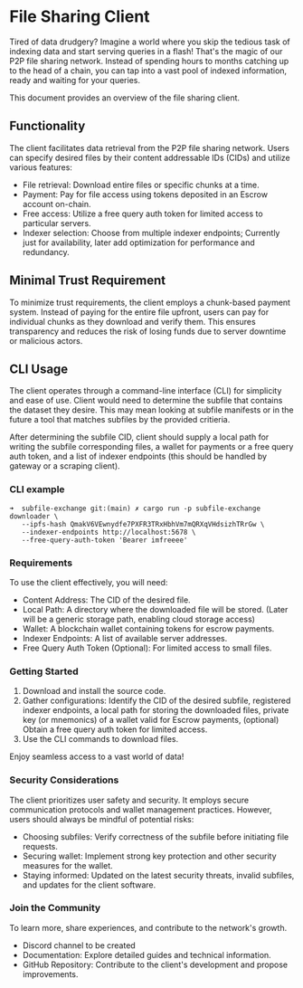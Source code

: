 # File Sharing Client

Tired of data drudgery? Imagine a world where you skip the tedious task of indexing data and start serving queries in a flash! That's the magic of our P2P file sharing network. Instead of spending hours to months catching up to the head of a chain, you can tap into a vast pool of indexed information, ready and waiting for your queries. 

This document provides an overview of the file sharing client.

## Functionality

The client facilitates data retrieval from the P2P file sharing network. Users can specify desired files by their content addressable IDs (CIDs) and utilize various features:

- File retrieval: Download entire files or specific chunks at a time.
- Payment: Pay for file access using tokens deposited in an Escrow account on-chain.
- Free access: Utilize a free query auth token for limited access to particular servers.
- Indexer selection: Choose from multiple indexer endpoints; Currently just for availability, later add optimization for performance and redundancy.

## Minimal Trust Requirement

To minimize trust requirements, the client employs a chunk-based payment system. Instead of paying for the entire file upfront, users can pay for individual chunks as they download and verify them. This ensures transparency and reduces the risk of losing funds due to server downtime or malicious actors.

## CLI Usage

The client operates through a command-line interface (CLI) for simplicity and ease of use. Client would need to determine the subfile that contains the dataset they desire. This may mean looking at subfile manifests or in the future a tool that matches subfiles by the provided critieria. 

After determining the subfile CID, client should supply a local path for writing the subfile corresponding files, a wallet for payments or a free query auth token, and a list of indexer endpoints (this should be handled by gateway or a scraping client).

### CLI example
```
➜  subfile-exchange git:(main) ✗ cargo run -p subfile-exchange downloader \
   --ipfs-hash QmakV6VEwnydfe7PXFR3TRxHbhVm7mQRXqVHdsizhTRrGw \
   --indexer-endpoints http://localhost:5678 \
   --free-query-auth-token 'Bearer imfreeee'
```


### Requirements

To use the client effectively, you will need:

- Content Address: The CID of the desired file.
- Local Path: A directory where the downloaded file will be stored. (Later will be a generic storage path, enabling cloud storage access)
- Wallet: A blockchain wallet containing tokens for escrow payments.
- Indexer Endpoints: A list of available server addresses.
- Free Query Auth Token (Optional): For limited access to small files.

### Getting Started

1. Download and install the source code.
2. Gather configurations: Identify the CID of the desired subfile, registered indexer endpoints, a local path for storing the downloaded files, private key (or mnemonics) of a wallet valid for Escrow payments, (optional) Obtain a free query auth token for limited access.
3. Use the CLI commands to download files.

Enjoy seamless access to a vast world of data!

### Security Considerations

The client prioritizes user safety and security. It employs secure communication protocols and wallet management practices. However, users should always be mindful of potential risks:

- Choosing subfiles: Verify correctness of the subfile before initiating file requests.
- Securing wallet: Implement strong key protection and other security measures for the wallet.
- Staying informed: Updated on the latest security threats, invalid subfiles, and updates for the client software.

### Join the Community

To learn more, share experiences, and contribute to the network's growth.

- Discord channel to be created
- Documentation: Explore detailed guides and technical information.
- GitHub Repository: Contribute to the client's development and propose improvements.
